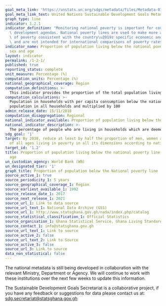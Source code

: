 ```yaml
---
goal_meta_link: 'https://unstats.un.org/sdgs/metadata/files/Metadata-01-02-01.pdf '
goal_meta_link_text: United Nations Sustainable Development Goals Metadata (PDF 98.2KB)
graph_type: line
indicator: 1.2.1
indicator_definition: "Monitoring national poverty is important for country-specific\
  \ development agendas. National poverty lines are used to make more accurate estimates\
  \ of poverty consistent with the country\u2019s specific economic and social circumstances,\
  \ and are not intended for international comparisons of poverty rates."
indicator_name: Proportion of population living below the national poverty line, by
  sex and age
layout: indicator
permalink: /1-2-1/
published: true
reporting_status: complete
unit_measure: Percentage (%)
computation_units: Percentage (%)
national_geographical_coverage: Region
computation_definitions: >- 
  This indicator provides the proportion of the total population living in households with per capita consumption or income that is below the national poverty line.
computation_calculations: >-
  Population in households with per capita consumption below the national poverty line divided by the total 
  population in all households and multiplied by 100
admin_release_date: 15/11/2018
computation_disaggregation: Regional
national_indicator_available: Proportion of population living below the national poverty line, by region
national_indicator_description: >-
  The percentage of people who are living in households which are deemed at risk of poverty in the national context. Monitoring national poverty is important for country-specific development agendas. National poverty lines are used to make more accurate estimates of poverty consistent with the country’s specific economic and social circumstances, and are not intended for international comparisons of poverty rates.
sdg_goal: '1'
target: By 2030, reduce at least by half the proportion of men, women and children
  of all ages living in poverty in all its dimensions according to national definitions
target_id: '1.2'
title: Proportion of population living below the national poverty line, by sex and
  age
un_custodian_agency: World Bank (WB)
un_designated_tier: '1'
graph_title: Proportion of population below the National poverty line
source_active_1: true
source_periodicity_1: 5 years 
source_geographical_coverage_1: Region
source_earliest_available_1: 1992
source_release_date_1: 2017
source_next_release_1: 2021
source_url_1: Link to data source
source_url_text_1: National Data Archive (GSS)
source_url_1: http://www.statsghana.gov.gh/nada/index.php/catalog
source_statistical_classification_1: Official Statistics
source_organisation_1: Ghana Statistical Service, Ghana Living Standards Survey, 2017
source_contact_1: info@statsghana.gov.gh
source_url_text_1: Link to source
source_active_2: false
source_url_text_2: Link to Source
source_active_3: false
source_url_3: Link to source
data_non_statistical: false
---
```

The national metadata is still being developed in collaboration with the relevant Ministry, Department or Agency.  We will continue to work with these institutions over the next few weeks to update this information.

The Sustainable Development Goals Secretariat is a collaborative project, if you have any feedback or suggestions for data please contact us at: sdg.secretariat@statsghana.gov.gh
